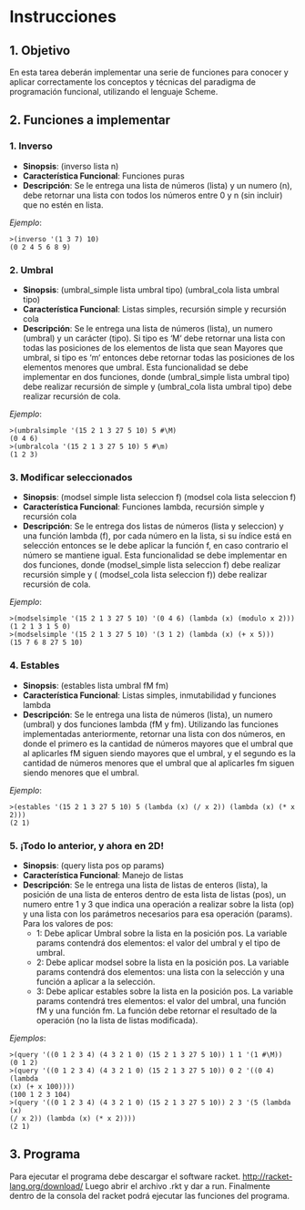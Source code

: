 # Instrucciones
## 1.	Objetivo
En esta tarea deberán implementar una serie de funciones para conocer y aplicar correctamente los conceptos y técnicas del paradigma de programación funcional, utilizando el lenguaje Scheme.
## 2. Funciones a implementar
### 1. Inverso
* **Sinopsis**: (inverso lista n)
* **Característica Funcional**: Funciones puras
* **Descripción**: Se le entrega una lista de números (lista) y un numero (n), debe retornar una lista con todos los números entre 0 y n (sin incluir) que no estén en lista.

*Ejemplo*:
`````rkt
>(inverso '(1 3 7) 10)
(0 2 4 5 6 8 9)
`````
### 2.	Umbral
* **Sinopsis**: (umbral_simple lista umbral tipo) (umbral_cola lista umbral tipo)
* **Característica Funcional**: Listas simples, recursión simple y recursión cola
* **Descripción**: Se le entrega una lista de números (lista), un numero (umbral) y un carácter (tipo). Si tipo es ‘M‘ debe retornar una lista con todas las posiciones de los elementos de lista que sean Mayores que umbral, si tipo es ‘m‘ entonces debe retornar todas las posiciones de los elementos menores que umbral.
Esta funcionalidad se debe implementar en dos funciones, donde (umbral_simple lista umbral tipo) debe realizar recursión de simple y (umbral_cola lista umbral tipo) debe realizar recursión de cola.

*Ejemplo*:
`````rkt
>(umbralsimple '(15 2 1 3 27 5 10) 5 #\M)
(0 4 6)
>(umbralcola '(15 2 1 3 27 5 10) 5 #\m)
(1 2 3)
`````

### 3. Modificar seleccionados
* **Sinopsis**: (modsel simple lista seleccion f) (modsel cola lista seleccion f)
* **Característica Funcional**: Funciones lambda, recursión simple y recursión cola
* **Descripción**: Se le entrega dos listas de números (lista y seleccion) y una función lambda (f), por cada número en la lista, si su índice está en selección entonces se le debe aplicar la función f, en caso contrario el número se mantiene igual.
Esta funcionalidad se debe implementar en dos funciones, donde (modsel_simple lista seleccion f) debe realizar recursión simple y ( (modsel_cola lista seleccion f)) debe realizar recursión de cola.

*Ejemplo*:
`````rkt
>(modselsimple '(15 2 1 3 27 5 10) '(0 4 6) (lambda (x) (modulo x 2)))
(1 2 1 3 1 5 0)
>(modselsimple '(15 2 1 3 27 5 10) '(3 1 2) (lambda (x) (+ x 5)))
(15 7 6 8 27 5 10)
`````

### 4. Estables
* **Sinopsis**: (estables lista umbral fM fm)
* **Característica Funcional**: Listas simples, inmutabilidad y funciones lambda
* **Descripción**: Se le entrega una lista de números (lista), un numero (umbral) y dos funciones lambda (fM y fm). Utilizando las funciones implementadas anteriormente, retornar una lista con dos números, en donde el primero es la cantidad de números mayores que el umbral que al aplicarles fM siguen siendo mayores que el umbral, y el segundo es la cantidad de números menores que el umbral que al aplicarles fm siguen siendo menores que el umbral.

*Ejemplo*:
`````rkt
>(estables '(15 2 1 3 27 5 10) 5 (lambda (x) (/ x 2)) (lambda (x) (* x 2)))
(2 1)
`````

### 5. ¡Todo lo anterior, y ahora en 2D!
* **Sinopsis**: (query lista pos op params)
* **Característica Funcional**: Manejo de listas
* **Descripción**: Se le entrega una lista de listas de enteros (lista), la posición de una lista de enteros dentro de esta lista de listas (pos), un numero entre 1 y 3 que indica una operación a realizar sobre la lista (op) y una lista con los parámetros necesarios para esa operación (params).
Para los valores de pos:
    * 1: Debe aplicar Umbral sobre la lista en la posición pos. La variable params contendrá dos elementos: el valor del umbral y el tipo de umbral.
    * 2: Debe aplicar modsel sobre la lista en la posición pos. La variable params contendrá dos elementos: una lista con la selección y una función a aplicar a la selección.
    * 3: Debe aplicar estables sobre la lista en la posición pos. La variable params contendrá tres elementos: el valor del umbral, una función fM y una función fm. La función debe retornar el resultado de la operación (no la lista de listas modificada).
    
*Ejemplos*:
`````rkt
>(query '((0 1 2 3 4) (4 3 2 1 0) (15 2 1 3 27 5 10)) 1 1 '(1 #\M))
(0 1 2)
>(query '((0 1 2 3 4) (4 3 2 1 0) (15 2 1 3 27 5 10)) 0 2 '((0 4) (lambda
(x) (+ x 100))))
(100 1 2 3 104)
>(query '((0 1 2 3 4) (4 3 2 1 0) (15 2 1 3 27 5 10)) 2 3 '(5 (lambda (x)
(/ x 2)) (lambda (x) (* x 2))))
(2 1)
`````
## 3. Programa 
Para ejecutar el programa debe descargar el software racket. http://racket-lang.org/download/
Luego abrir el archivo .rkt y dar a run.
Finalmente dentro de la consola del racket podrá ejecutar las funciones del programa.
